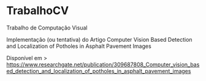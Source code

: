 # TrabalhoCV
Trabalho de Computação Visual


Implementação (ou tentativa) do Artigo Computer Vision Based Detection and Localization of 
Potholes in Asphalt Pavement Images


Disponível em > https://www.researchgate.net/publication/309687808_Computer_vision_based_detection_and_localization_of_potholes_in_asphalt_pavement_images

